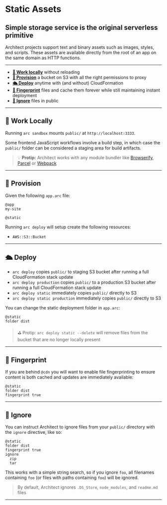 # Static Assets
## Simple storage service is the original serverless primitive

Architect projects support text and binary assets such as images, styles, and scripts. These assets are available directly from the root of an app on the same domain as HTTP functions.

---

- <a href=#local><b>🚜 Work locally</b></a> without reloading
- <a href=#provision><b>🌾 Provision</b></a> a bucket on S3 with all the right permissions to proxy
- <a href=#deploy><b>🛳 Deploy</b></a> anytime with (and without) CloudFormation
- <a href=#fingerprint><b>🔎 Fingerprint</b></a> files and cache them forever while still maintaining instant deployment
- <a href=#ignore><b>🙈 Ignore</b></a> files in public

---

<h2 id=local>🚜 Work Locally</h2>

Running `arc sandbox` mounts `public/` at `http://localhost:3333`.

Some frontend JavaScript workflows involve a build step, in which case the `public/` folder can be considered a staging area for build artifacts.

> 💡 **Protip:** Architect works with any module bundler like [Browserify](http://browserify.org/), [Parcel](https://parceljs.org/) or [Webpack](https://webpack.js.org/)

---

<h2 id=provision>🌾 Provision</h2>

Given the following `app.arc` file:

```arc
@app
my-site

@static
```

Running `arc deploy` will setup create the following resources:

- `AWS::S3::Bucket`

---

<h2 id=deploy>🛳 Deploy</h2>

- `arc deploy` copies `public/` to staging S3 bucket after running a full CloudFormation stack update
- `arc deploy production` copies `public/` to a production S3 bucket after running a full CloudFormation stack update
- `arc deploy static` immediately copies `public/` directly to S3
- `arc deploy static production` immediately copies `public/` directly to S3

You can change the static deployment folder in `app.arc`:

```arc
@static
folder dist
```

> ⛳️ Protip: `arc deploy static --delete` will remove files from the bucket that are no longer locally present

---

<h2 id=fingerprint>🔎 Fingerprint</h2>

If you are behind `@cdn` you will want to enable file fingerprinting to ensure content is both cached and updates are immediately available:

```arc
@static
folder dist
fingerprint true
```

---

<h2 id=ignore>🙈 Ignore</h2>

You can instruct Architect to ignore files from your `public/` directory with the `ignore` directive, like so:
```arc
@static
folder dist
fingerprint true
ignore
  zip
  tar
```

This works with a simple string search, so if you ignore `foo`, all filenames containing `foo` (or files with paths containing `foo`) will be ignored.

> By default, Architect ignores `.DS_Store`, `node_modules`, and `readme.md` files

---
